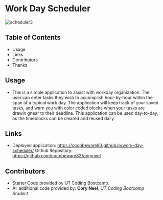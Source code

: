 # Work Day Scheduler

![scheduler3](https://user-images.githubusercontent.com/72768374/104115986-5a85d300-52da-11eb-814a-8ad039d8b77c.gif)

## Table of Contents
* Usage
* Links
* Contributors
* Thanks


## Usage
* This is a simple application to assist with workday organization.  The user can enter tasks they wish to accomplish hour-by-hour within the span of a typical work day.  The application will keep track of your saved tasks, and warn you with color coded blocks when your tasks are drawin gnear to their deadline. This application can be used day-to-day, as the timeblocks can be cleared and reused daily.

## Links
* Deployed application: https://cocobeware83.github.io/work-day-scheduler/
Github Repository: https://github.com/cocobeware83/coryneel

## Contributors
* Starter Code provided by UT Coding Bootcamp.
* All additional code provided by: **Cory Neel**, *UT Coding Bootcamp Student*
